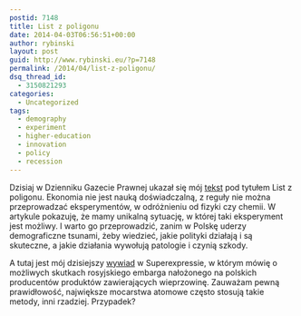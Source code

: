 ```yaml
---
postid: 7148
title: List z poligonu
date: 2014-04-03T06:56:51+00:00
author: rybinski
layout: post
guid: http://www.rybinski.eu/?p=7148
permalink: /2014/04/list-z-poligonu/
dsq_thread_id:
  - 3150821293
categories:
  - Uncategorized
tags:
  - demography
  - experiment
  - higher-education
  - innovation
  - policy
  - recession
---
```

Dzisiaj w Dzienniku Gazecie Prawnej ukazał się mój [tekst](http://forsal.pl/artykuly/788358,rybinski-list-z-poligonu.html) pod tytułem List z poligonu. Ekonomia nie jest nauką doświadczalną, z reguły nie można przeprowadzać eksperymentów, w odróżnieniu od fizyki czy chemii. W artykule pokazuję, że mamy unikalną sytuację, w której taki eksperyment jest możliwy. I warto go przeprowadzić, zanim w Polskę uderzy demograficzne tsunami, żeby wiedzieć, jakie polityki działają i są skuteczne, a jakie działania wywołują patologie i czynią szkody.

A tutaj jest mój dzisiejszy [wywiad](http://www.se.pl/wydarzenia/opinie/prof-krzysztof-rybinski-rosyjskie-embargo-beda-straty-ale-bez-przesady_389809.html) w Superexpressie, w którym mówię o możliwych skutkach rosyjskiego embarga nałożonego na polskich producentów produktów zawierających wieprzowinę. Zauważam pewną prawidłowość, największe mocarstwa atomowe często stosują takie metody, inni rzadziej. Przypadek?
